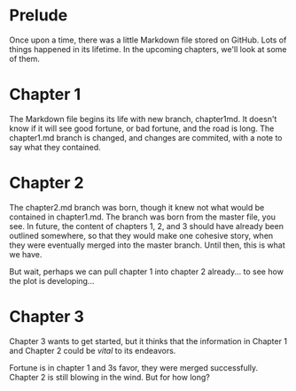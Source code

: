 # Prelude

Once upon a time, there was a little Markdown file stored on GitHub. Lots of things happened in its lifetime. In the upcoming chapters, we'll look at some of them. 

# Chapter 1
The Markdown file begins its life with new branch, chapter1md. It doesn't know if it will see good fortune, or bad fortune, and the road is long. The chapter1.md branch is changed, and changes are commited, with a note to say what they contained.  

# Chapter 2

The chapter2.md branch was born, though it knew not what would be contained in chapter1.md. The branch was born from the master file, you see. In future, the content of chapters 1, 2, and 3 should have already been outlined somewhere, so that they would make one cohesive story, when they were eventually merged into the master branch. Until then, this is what we have. 

But wait, perhaps we can pull chapter 1 into chapter 2 already... to see how the plot is developing...

# Chapter 3

Chapter 3 wants to get started, but it thinks that the information in Chapter 1 and Chapter 2 could be *vital* to its endeavors.  

Fortune is in chapter 1 and 3s favor, they were merged successfully. Chapter 2 is still blowing in the wind. But for how long?
